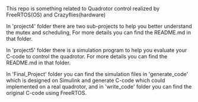 This repo is something related to Quadrotor control realized by FreeRTOS(OS) and Crazyflies(hardware)

In 'project4' folder there are two sub-projects to help you better understand the mutex and scheduling, For more details you can find the README.md in that folder.

In 'project5' folder there is a simulation program to help you evaluate your C-code to control the quadrotor. For more details you can find the README.md in that folder.

In 'Final_Project' folder you can find the simulation files in 'generate_code' which is designed on Simulink and generate C-code which could implemented on a real quadrotor, and in 'write_code' folder you can find the original C-code using FreeRTOS.
